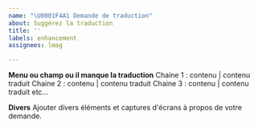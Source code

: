 ```yaml
---
name: "\U0001F4A1 Demande de traduction"
about: Suggérez la traduction
title: ''
labels: enhancement
assignees: lmag

---
```


**Menu ou champ ou il manque la traduction**
Chaine 1 : contenu | contenu traduit
Chaine 2 : contenu | contenu traduit
Chaine 3 : contenu | contenu traduit
etc...

**Divers**
Ajouter divers éléments et captures d'écrans à propos de votre demande.
